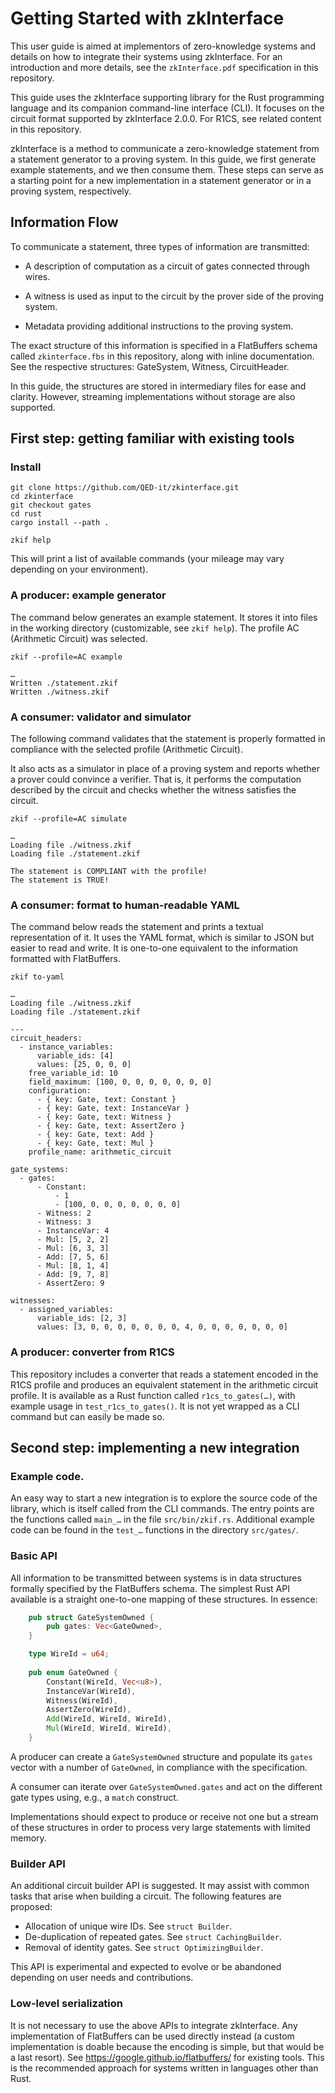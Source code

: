 # Getting Started with zkInterface

This user guide is aimed at implementors of zero-knowledge systems and details on how to integrate their systems using zkInterface. For an introduction and more details, see the `zkInterface.pdf` specification in this repository.

This guide uses the zkInterface supporting library for the Rust programming language and its companion command-line interface (CLI). It focuses on the circuit format supported by zkInterface 2.0.0. For R1CS, see related content in this repository.

zkInterface is a method to communicate a zero-knowledge statement from a statement generator to a proving system. In this guide, we first generate example statements, and we then consume them. These steps can serve as a starting point for a new implementation in a statement generator or in a proving system, respectively.

## Information Flow

To communicate a statement, three types of information are transmitted:

- A description of computation as a circuit of gates connected through wires.

- A witness is used as input to the circuit by the prover side of the proving system.

- Metadata providing additional instructions to the proving system.

The exact structure of this information is specified in a FlatBuffers schema called `zkinterface.fbs` in this repository, along with inline documentation. See the respective structures: GateSystem, Witness, CircuitHeader.

In this guide, the structures are stored in intermediary files for ease and clarity. However, streaming implementations without storage are also supported.

## First step: getting familiar with existing tools

### Install

    git clone https://github.com/QED-it/zkinterface.git
    cd zkinterface
    git checkout gates
    cd rust
    cargo install --path .
    
    zkif help

This will print a list of available commands (your mileage may vary depending on your environment).


### A producer: example generator

The command below generates an example statement. It stores it into files in the working directory (customizable, see `zkif help`). The profile AC (Arithmetic Circuit) was selected.

    zkif --profile=AC example

    …
    Written ./statement.zkif
    Written ./witness.zkif


### A consumer: validator and simulator

The following command validates that the statement is properly formatted in compliance with the selected profile (Arithmetic Circuit).

It also acts as a simulator in place of a proving system and reports whether a prover could convince a verifier. That is, it performs the computation described by the circuit and checks whether the witness satisfies the circuit.

    zkif --profile=AC simulate
    
    …
    Loading file ./witness.zkif
    Loading file ./statement.zkif
    
    The statement is COMPLIANT with the profile!
    The statement is TRUE!


### A consumer: format to human-readable YAML

The command below reads the statement and prints a textual representation of it. It uses the YAML format, which is similar to JSON but easier to read and write. It is one-to-one equivalent to the information formatted with FlatBuffers.

    zkif to-yaml

    …
    Loading file ./witness.zkif
    Loading file ./statement.zkif

    ---
    circuit_headers:
      - instance_variables:
          variable_ids: [4]
          values: [25, 0, 0, 0]
        free_variable_id: 10
        field_maximum: [100, 0, 0, 0, 0, 0, 0, 0]
        configuration:
          - { key: Gate, text: Constant }
          - { key: Gate, text: InstanceVar }
          - { key: Gate, text: Witness }
          - { key: Gate, text: AssertZero }
          - { key: Gate, text: Add }
          - { key: Gate, text: Mul }
        profile_name: arithmetic_circuit
    
    gate_systems:
      - gates:
          - Constant:
              - 1
              - [100, 0, 0, 0, 0, 0, 0, 0]
          - Witness: 2
          - Witness: 3
          - InstanceVar: 4
          - Mul: [5, 2, 2]
          - Mul: [6, 3, 3]
          - Add: [7, 5, 6]
          - Mul: [8, 1, 4]
          - Add: [9, 7, 8]
          - AssertZero: 9
    
    witnesses:
      - assigned_variables:
          variable_ids: [2, 3]
          values: [3, 0, 0, 0, 0, 0, 0, 0, 4, 0, 0, 0, 0, 0, 0, 0]


### A producer: converter from R1CS

This repository includes a converter that reads a statement encoded in the R1CS profile and produces an equivalent statement in the arithmetic circuit profile. It is available as a Rust function called `r1cs_to_gates(…)`, with example usage in `test_r1cs_to_gates()`. It is not yet wrapped as a CLI command but can easily be made so.


## Second step: implementing a new integration

### Example code.

An easy way to start a new integration is to explore the source code of the library, which is itself called from the CLI commands. The entry points are the functions called `main_…` in the file `src/bin/zkif.rs`.  Additional example code can be found in the `test_…` functions in the directory `src/gates/`.

### Basic API

All information to be transmitted between systems is in data structures formally specified by the FlatBuffers schema. The simplest Rust API available is a straight one-to-one mapping of these structures. In essence:

```rust
    pub struct GateSystemOwned {
        pub gates: Vec<GateOwned>,
    }

    type WireId = u64;
    
    pub enum GateOwned {
        Constant(WireId, Vec<u8>),
        InstanceVar(WireId),
        Witness(WireId),
        AssertZero(WireId),
        Add(WireId, WireId, WireId),
        Mul(WireId, WireId, WireId),
    }
```

A producer can create a `GateSystemOwned` structure and populate its `gates` vector with a number of `GateOwned`, in compliance with the specification.

A consumer can iterate over `GateSystemOwned.gates` and act on the different gate types using, e.g., a `match` construct.

Implementations should expect to produce or receive not one but a stream of these structures in order to process very large statements with limited memory.


### Builder API

An additional circuit builder API is suggested. It may assist with common tasks that arise when building a circuit. The following features are proposed:
- Allocation of unique wire IDs. See `struct Builder`.
- De-duplication of repeated gates. See `struct CachingBuilder`.
- Removal of identity gates. See `struct OptimizingBuilder`.

This API is experimental and expected to evolve or be abandoned depending on user needs and contributions.


### Low-level serialization

It is not necessary to use the above APIs to integrate zkInterface. Any implementation of FlatBuffers can be used directly instead (a custom implementation is doable because the encoding is simple, but that would be a last resort). See https://google.github.io/flatbuffers/ for existing tools. This is the recommended approach for systems written in languages other than Rust.
